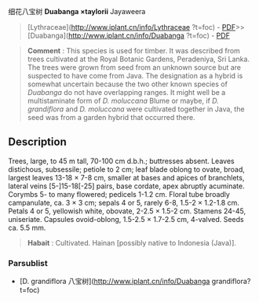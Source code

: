 细花八宝树 **Duabanga ×taylorii** Jayaweera

> [Lythraceae](http://www.iplant.cn/info/Lythraceae ?t=foc) - [PDF](http://iplant.cn/foc/pdf/Lythraceae.pdf)>>[Duabanga](http://www.iplant.cn/info/Duabanga ?t=foc) - [PDF](http://www.iplant.cn/foc/pdf/Duabanga.pdf)

> **Comment** : 
> This species is used for timber. It was described from trees cultivated at the Royal Botanic Gardens, Peradeniya, Sri Lanka. The trees were grown from seed from an unknown source but are suspected to have come from Java. The designation as a hybrid is somewhat uncertain because the two other known species of *Duabanga* do not have overlapping ranges. It might well be a multistaminate form of *D. moluccana* Blume or maybe, if *D. grandiflora* and *D. moluccana* were cultivated together in Java, the seed was from a garden hybrid that occurred there.

## Description

Trees, large, to 45 m tall, 70-100 cm d.b.h.; buttresses absent. Leaves distichous, subsessile; petiole to 2 cm; leaf blade oblong to ovate, broad, largest leaves 13-18 × 7-8 cm, smaller at bases and apices of branchlets, lateral veins [5-]15-18[-25] pairs, base cordate, apex abruptly acuminate. Corymbs 5- to many flowered; pedicels 1-1.2 cm. Floral tube broadly campanulate, ca. 3 × 3 cm; sepals 4 or 5, rarely 6-8, 1.5-2 × 1.2-1.8 cm. Petals 4 or 5, yellowish white, obovate, 2-2.5 × 1.5-2 cm. Stamens 24-45, uniseriate. Capsules ovoid-oblong, 1.5-2.5 × 1.7-2.5 cm, 4-valved. Seeds ca. 5.5 mm.

> **Habait** : 
> Cultivated. Hainan [possibly native to Indonesia (Java)].

### Parsublist

* [D.  grandiflora  八宝树](http://www.iplant.cn/info/Duabanga grandiflora?t=foc)
